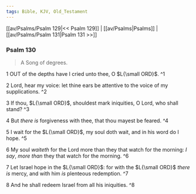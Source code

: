 ```yaml
---
tags: Bible, KJV, Old_Testament
---
```


[[av/Psalms/Psalm 129|<< Psalm 129]] | [[av/Psalms|Psalms]] | [[av/Psalms/Psalm 131|Psalm 131 >>]]

### Psalm 130

> A Song of degrees.

1 OUT of the depths have I cried unto thee, O $L{\small ORD}$. ^1

2 Lord, hear my voice: let thine ears be attentive to the voice of my supplications. ^2

3 If thou, $L{\small ORD}$, shouldest mark iniquities, O Lord, who shall stand? ^3

4 But _there_ _is_ forgiveness with thee, that thou mayest be feared. ^4

5 I wait for the $L{\small ORD}$, my soul doth wait, and in his word do I hope. ^5

6 My soul _waiteth_ for the Lord more than they that watch for the morning: _I_ _say_, _more_ _than_ they that watch for the morning. ^6

7 Let Israel hope in the $L{\small ORD}$: for with the $L{\small ORD}$ _there_ _is_ mercy, and with him _is_ plenteous redemption. ^7

8 And he shall redeem Israel from all his iniquities. ^8
